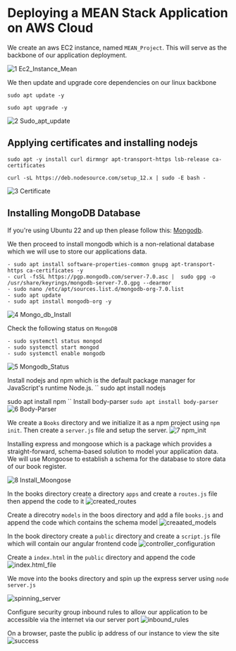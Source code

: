 # Deploying a MEAN Stack Application on AWS Cloud

We create an aws EC2 instance, named `MEAN_Project`. This will serve as the backbone of our application deployment.

![1 Ec2_Instance_Mean](https://github.com/lucm9/My-Personal-Project-Documentation/assets/96879757/d1679955-71ee-4739-a8de-faf7f11bd4fb)

We then update and upgrade core dependencies on our linux backbone

```
sudo apt update -y

sudo apt upgrade -y
```

![2 Sudo_apt_update](https://github.com/lucm9/My-Personal-Project-Documentation/assets/96879757/86ab1ce7-6b0c-4970-b7a7-e3cc73ef0fd2)

## Applying certificates and installing nodejs
```
sudo apt -y install curl dirmngr apt-transport-https lsb-release ca-certificates

curl -sL https://deb.nodesource.com/setup_12.x | sudo -E bash -
```
![3 Certificate](https://github.com/lucm9/My-Personal-Project-Documentation/assets/96879757/a06afc4b-05a9-4a71-839d-20899cbfca90)

## Installing MongoDB Database

If you're using Ubuntu 22 and up then please follow this: [Mongodb](https://www.cherryservers.com/blog/install-mongodb-ubuntu-22-04). 

We then proceed to install mongodb which is a non-relational database which we will use to store our applications data.
```
- sudo apt install software-properties-common gnupg apt-transport-https ca-certificates -y
- curl -fsSL https://pgp.mongodb.com/server-7.0.asc |  sudo gpg -o /usr/share/keyrings/mongodb-server-7.0.gpg --dearmor
- sudo nano /etc/apt/sources.list.d/mongodb-org-7.0.list
- sudo apt update
- sudo apt install mongodb-org -y
```
![4 Mongo_db_Install](https://github.com/lucm9/My-Personal-Project-Documentation/assets/96879757/afaf2358-b849-42c0-ba57-6652adc3dc9a)

Check the following status on `MongoDB`

```
- sudo systemctl status mongod
- sudo systemctl start mongod
- sudo systemctl enable mongodb
```
![5 Mongodb_Status](https://github.com/lucm9/My-Personal-Project-Documentation/assets/96879757/52446b78-9aa2-439a-8d8d-160ea1f90d65)

Install nodejs and npm which is the default package manager for JavaScript's runtime Node.js.
``
sudo apt install nodejs

sudo apt install npm
``
Install body-parser
`sudo apt install body-parser`
![6 Body-Parser](https://github.com/lucm9/My-Personal-Project-Documentation/assets/96879757/cce93cc0-48a8-4205-b397-9166500390bb)

We create a `Books` directory and we initialize it as a npm project using `npm init`. Then create a `server.js` file and setup the server.
![7 npm_init](https://github.com/lucm9/My-Personal-Project-Documentation/assets/96879757/042d4c9e-780b-49a9-b420-7a9d088ae73f)

Installing express and mongoose which is a package which provides a straight-forward, schema-based solution to model your application data. We will use Mongoose to establish a schema for the database to store data of our book register.

![8 Install_Moongose](https://github.com/lucm9/My-Personal-Project-Documentation/assets/96879757/2a6ef4c2-35fa-41f8-8214-b9d81ab949fb)

In the books directory create a directory `apps` and create a `routes.js` file then append the code to it
![created_routes](./img/10.created_routes.png)

Create a direcotry `models` in the boos directory and add a file `books.js` and append the code which contains the schema model
![creaated_models](./img/11.created_models_schema.png)

In the book directory create a `public` directory and create a `script.js` file which will contain our angular frontend code 
![controller_configuration](./img/12.controller_config.png)

Create a `index.html` in the `public` directory and append the code
![index.html_file](./img/13.htmlfile_creation.png)

We move into the books directory and spin up the express server using `node server.js`

![spinning_server](./img/14.server_spinned.png)

Configure security group inbound rules to allow our application to be accessible via the internet via our server port
![inbound_rules](./img/15.security_group_inbound.png)

On a browser, paste the public ip address of our instance to view the site
![success](./img/16.success.png)
